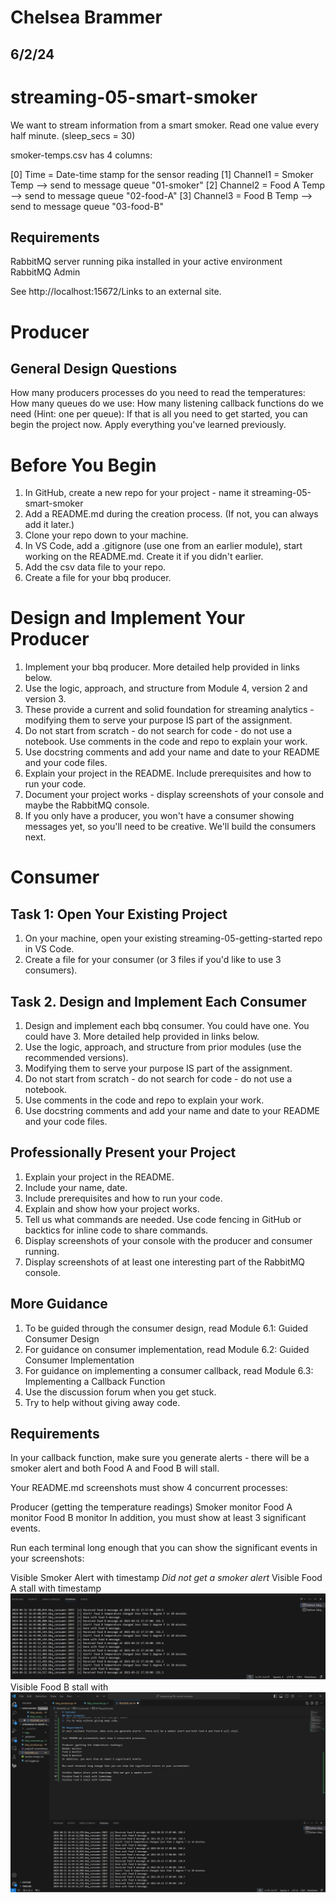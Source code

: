 # Chelsea Brammer
## 6/2/24

# streaming-05-smart-smoker
We want to stream information from a smart smoker. Read one value every half minute. (sleep_secs = 30)

smoker-temps.csv has 4 columns:

[0] Time = Date-time stamp for the sensor reading
[1] Channel1 = Smoker Temp --> send to message queue "01-smoker"
[2] Channel2 = Food A Temp --> send to message queue "02-food-A"
[3] Channel3 = Food B Temp --> send to message queue "03-food-B"

## Requirements

RabbitMQ server running
pika installed in your active environment
RabbitMQ Admin

See http://localhost:15672/Links to an external site.

# Producer 

## General Design Questions

How many producers processes do you need to read the temperatures:
How many queues do we use: 
How many listening callback functions do we need (Hint: one per queue): 
If that is all you need to get started, you can begin the project now. Apply everything you've learned previously. 

# Before You Begin

1. In GitHub, create a new repo for your project - name it streaming-05-smart-smoker
2. Add a README.md during the creation process. (If not, you can always add it later.)
3. Clone your repo down to your machine. 
4. In VS Code, add a .gitignore (use one from an earlier module), start working on the README.md. Create it if you didn't earlier.
5. Add the csv data file to your repo. 
6. Create a file for your bbq producer.

# Design and Implement Your Producer
1. Implement your bbq producer. More detailed help provided in links below. 
2. Use the logic, approach, and structure from Module 4, version 2 and version 3.
3. These provide a current and solid foundation for streaming analytics - modifying them to serve your purpose IS part of the assignment.
4. Do not start from scratch - do not search for code - do not use a notebook.
Use comments in the code and repo to explain your work. 
5. Use docstring comments and add your name and date to your README and your code files. 
6. Explain your project in the README. Include prerequisites and how to run your code. 
7. Document your project works - display screenshots of your console and maybe the RabbitMQ console. 
8. If you only have a producer, you won't have a consumer showing messages yet, so you'll need to be creative. We'll build the consumers next.

# Consumer

## Task 1: Open Your Existing Project
1. On your machine, open your existing streaming-05-getting-started repo in VS Code.
2. Create a file for your consumer (or 3 files if you'd like to use 3 consumers).
 

## Task 2. Design and Implement Each Consumer
1. Design and implement each bbq consumer. You could have one. You could have 3.  More detailed help provided in links below. 
2. Use the logic, approach, and structure from prior modules (use the recommended versions).
3. Modifying  them to serve your purpose IS part of the assignment.
4. Do not start from scratch - do not search for code - do not use a notebook.
5. Use comments in the code and repo to explain your work. 
6. Use docstring comments and add your name and date to your README and your code files. 
 

## Professionally Present your Project
1. Explain your project in the README.
2. Include your name, date.
3. Include prerequisites and how to run your code. 
4. Explain and show how your project works. 
5. Tell us what commands are needed. Use code fencing in GitHub or backtics for inline code to share commands.
6. Display screenshots of your console with the producer and consumer running.
7. Display screenshots of at least one interesting part of the RabbitMQ console. 

## More Guidance
1. To be guided through the consumer design, read Module 6.1: Guided Consumer Design
2. For guidance on consumer implementation, read Module 6.2: Guided Consumer Implementation
3. For guidance on implementing a consumer callback, read Module 6.3: Implementing a Callback Function
4. Use the discussion forum when you get stuck.
5. Try to help without giving away code. 

## Requirements
In your callback function, make sure you generate alerts - there will be a smoker alert and both Food A and Food B will stall. 

Your README.md screenshots must show 4 concurrent processes:

Producer (getting the temperature readings)
Smoker monitor
Food A monitor
Food B monitor
In addition, you must show at least 3 significant events.

Run each terminal long enough that you can show the significant events in your screenshots:

Visible Smoker Alert with timestamp *Did not get a smoker alert*
Visible Food A stall with timestamp 
![Food A Alert](./food_a_alert.png)
Visible Food B stall with 
![Food B Alert](./food_b_alert.png)